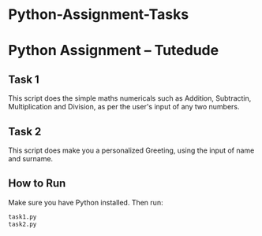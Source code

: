 # Python-Assignment-Tasks
# Python Assignment – Tutedude

## Task 1
This script does the simple maths numericals such as Addition, Subtractin, Multiplication and Division, as per the user's input of any two numbers.

## Task 2
This script does make you a personalized Greeting, using the input of name and surname.

## How to Run
Make sure you have Python installed. Then run:

```bash
task1.py
task2.py
